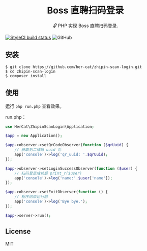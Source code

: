 <h1 align="center"> Boss 直聘扫码登录 </h1>

<p align="center"> 🔓 PHP 实现 Boss 直聘扫码登录.</p>

[![StyleCI build status](https://github.styleci.io/repos/192315655/shield)](https://github.styleci.io/repos/192315655)
![GitHub](https://img.shields.io/github/license/her-cat/zhipin-scan-login.svg)


## 安装

```shell
$ git clone https://github.com/her-cat/zhipin-scan-login.git
$ cd zhipin-scan-login
$ composer install
```

## 使用

运行 `php run.php` 查看效果。 

run.php：

```php
use HerCat\ZhipinScanLogin\Application;

$app = new Application();

$app->observer->setQrCodeObserver(function ($qrUuid) {
    // 获取到二维码 uuid 后
    app('console')->log('qr_uuid: '.$qrUuid);
});

$app->observer->setLoginSuccessObserver(function ($user) {
    // 扫码登录成功后 print_r($user)
    app('console')->log('name:'.$user['name']);
});

$app->observer->setExitObserver(function () {
    // 程序结束运行前
    app('console')->log('Bye bye.');
});

$app->server->run();
```

## License

MIT